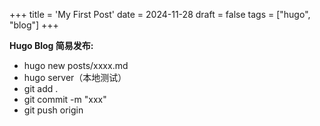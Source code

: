 +++
title = 'My First Post'
date = 2024-11-28
draft = false
tags = ["hugo", "blog"]
+++

**Hugo Blog 简易发布:**
- hugo new posts/xxxx.md
- hugo server（本地测试）
- git add .
- git commit -m "xxx"
- git push origin
